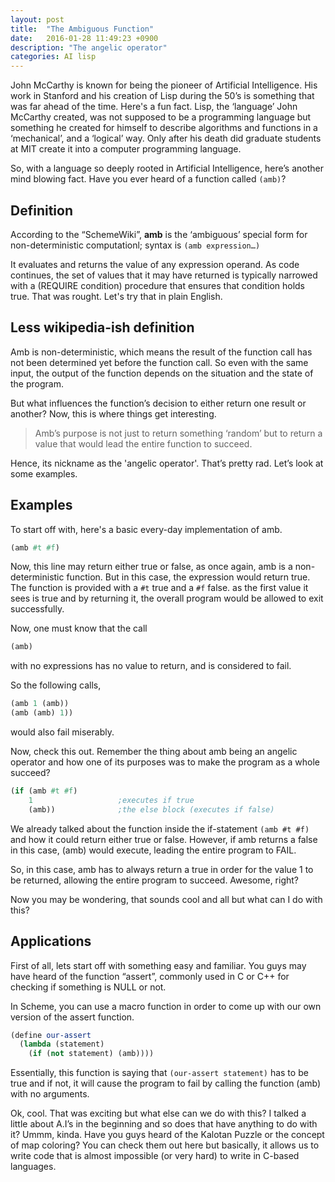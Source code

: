 ```yaml
---
layout: post
title:  "The Ambiguous Function"
date:   2016-01-28 11:49:23 +0900
description: "The angelic operator"
categories: AI lisp
---
```


John McCarthy is known for being the pioneer of Artificial Intelligence. His work in Stanford and his creation of Lisp during the 50’s is something that was far ahead of the time. Here's a fun fact. Lisp, the ‘language’ John McCarthy created, was not supposed to be a programming language but something he created for himself to describe algorithms and functions in a ‘mechanical’, and a ‘logical’ way. Only after his death did graduate students at MIT create it into a computer programming language.

So, with a language so deeply rooted in Artificial Intelligence, here’s another mind blowing fact. Have you ever heard of a function called `(amb)`?

## Definition
According to the “SchemeWiki”, **amb** is the ‘ambiguous’ special form for non-deterministic computationl; syntax is `(amb expression…)`

It evaluates and returns the value of any expression operand. As code continues, the set of values that it may have returned is typically narrowed with a (REQUIRE condition) procedure that ensures that condition holds true. That was rought. Let's try that in plain English.

## Less wikipedia-ish definition
Amb is non-deterministic, which means the result of the function call has not been determined yet before the function call. So even with the same input, the output of the function depends on the situation and the state of the program. 

But what influences the function’s decision to either return one result or another? Now, this is where things get interesting.

> Amb’s purpose is not just to return something ‘random’ but to return a value that would lead the entire function to succeed.

Hence, its nickname as the 'angelic operator'. 
That’s pretty rad. Let’s look at some examples.

## Examples
To start off with, here's a basic every-day implementation of amb.

```scheme
(amb #t #f)
```

Now, this line may return either true or false, as once again, amb is a non-deterministic function. But in this case, the expression would return true. The function is provided with a `#t` true and a `#f` false.  as the first value it sees is true and by returning it, the overall program would be allowed to exit successfully.

Now, one must know that the call

```scheme
(amb)
```
with no expressions has no value to return, and is considered to fail.

So the following calls,

```scheme
(amb 1 (amb))
(amb (amb) 1))
```

would also fail miserably.

Now, check this out. Remember the thing about amb being an angelic operator and how one of its purposes was to make the program as a whole succeed?

```scheme
(if (amb #t #f)
    1                   ;executes if true
    (amb))              ;the else block (executes if false)
```

We already talked about the function inside the if-statement `(amb #t #f)` and how it could return either true or false. However, if amb returns a false in this case, (amb) would execute, leading the entire program to FAIL.

So, in this case, amb has to always return a true in order for the value 1 to be returned, allowing the entire program to succeed. Awesome, right?

Now you may be wondering, that sounds cool and all but what can I do with this?

## Applications

First of all, lets start off with something easy and familiar. You guys may have heard of the function “assert”, commonly used in C or C++ for checking if something is NULL or not.

In Scheme, you can use a macro function in order to come up with our own version of the assert function.

```scheme
(define our-assert
  (lambda (statement)
    (if (not statement) (amb))))
```

Essentially, this function is saying that `(our-assert statement)` has to be true and if not, it will cause the program to fail by calling the function (amb) with no arguments.

Ok, cool. That was exciting but what else can we do with this? I talked a little about A.I’s in the beginning and so does that have anything to do with it? Ummm, kinda. Have you guys heard of the Kalotan Puzzle or the concept of map coloring? You can check them out here but basically, it allows us to write code that is almost impossible (or very hard) to write in C-based languages.
